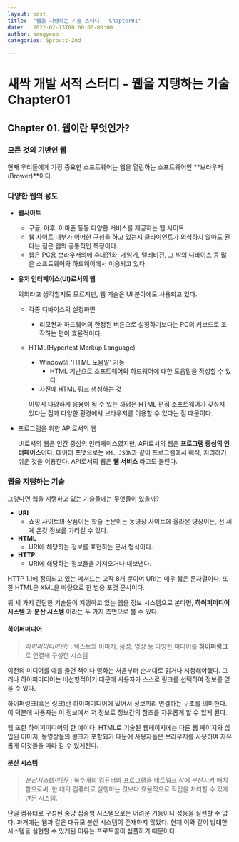 ```yaml
---
layout: post
title:  "웹을 지탱하는 기술 스터디 - Chapter01"
date:   2022-02-13T00:00:00-00:00
author: sangyeop
categories: Sproutt-2nd

---
```


# 새싹 개발 서적 스터디 - 웹을 지탱하는 기술 Chapter01

## Chapter 01. 웹이란 무엇인가?



### 모든 것의 기반인 웹

현재 우리들에게 가장 중요한 소프트웨어는 웹을 열람하는 소프트웨어인 **브라우저(Brower)**이다.



### 다양한 웹의 용도

- **웹사이트**

  - 구글, 야후, 아마존 등등 다양한 서비스를 제공하는 웹 사이트. 
  - 웹 사이트 내부가 어떠한 구성을 하고 있는지 클라이언트가 의식하지 않아도 된다는 점은 웹의 공통적인 특징이다.
  - 웹은 PC용 브라우저외에 휴대전화, 게임기, 텔레비전, 그 밖의 디바이스 등 많은 소프트웨어와 하드웨어에서 이용되고 있다.

- **유저 인터페이스(UI)로서의 웹**

  의외라고 생각할지도 모르지만, 웹 기술은 UI 분야에도 사용되고 있다.

  - 각종 디바이스의 설정화면

    - 리모컨과 하드웨어의 한정된 버튼으로 설정하기보다는 PC의 키보드로 조작하는 편이 효율적이다.

  - HTML(Hypertest Markup Language)

    - Window의 'HTML 도움말' 기능
      - HTML 기반으로 소프트웨어와 하드웨어에 대한 도움말을 작성할 수 있다.
    - 사진에 HTML 링크 생성하는 것

    이렇게 다양하게 응용이 될 수 있는 까닭은 HTML 편집 소프트웨어가 갖춰져 있다는 점과 다양한 환경에서 브라우저를 이용할 수 있다는 점 때문이다.

- 프로그램을 위한 API로서의 웹

  UI로서의 웹은 인간 중심의 인터페이스였지만, API로서의 웹은 **프로그램 중심의 인터페이스**이다. 데이터 포맷으로는 `XML`, `JSON`과 같이 프로그램에서 해석, 처리하기 쉬운 것을 이용한다. API로서의 웹은 **웹 서비스** 라고도 불린다. 

  

### 웹을 지탱하는 기술

그렇다면 웹을 지탱하고 있는 기술들에는 무엇들이 있을까?

- **URI**
  - 쇼핑 사이트의 상품이든 학술 논문이든 동영상 사이트에 올라온 영상이든, 전 세계 온갖 정보를 가리킬 수 있다.
- **HTML**
  - URI에 해당하는 정보를 표현하는 문서 형식이다.
- **HTTP**
  - URI에 해당하는 정보들을 가져오거나 내보낸다.

 HTTP 1.1에 정의되고 있는 메서드는 고작 8개 뿐이며 URI는 매우 짧은 문자열이다. 또한 HTML은 XML을 바탕으로 한 범용 포맷 문서이다.

위 세 가지 간단한 기술들이 지탱하고 있는 웹을 정보 시스템으로 본다면, **하이퍼미디어 시스템** 과 **분산 시스템** 이라는 두 가지 측면으로 볼 수 있다.



#### 하이퍼미디어

> *하이퍼미디어란?* : 텍스트와 이미지, 음성, 영상 등 다양한 미디어를 **하이퍼링크**로 연결해 구성한 시스템

이전의 미디어를 예를 들면 책이나 영화는 처음부터 순서대로 읽거나 시청해야했다. 그러나 하이퍼미디어는 비선형적이기 때문에 사용자가 스스로 링크를 선택하여 정보를 얻을 수 있다.

하이퍼링크(혹은 링크)란 하이퍼미디어에 있어서 정보끼리 연결하는 구조를 의미한다. 이 덕분에 사용자는 이 정보에서 저 정보로 정보간의 참조를 자유롭게 할 수 있게 된다.

웹 또한 하이퍼미디어의 한 예이다. HTML로 기술된 웹페이지에는 다른 웹 페이지와 삽입된 이미지, 동영상들의 링크가 포함되기 때문에 사용자들은 브라우저를 사용하여 자유롭게 이것들을 따라 갈 수 있게된다.



#### 분산 시스템

> *분산시스템이란?* : 복수개의 컴퓨터와 프로그램을 네트워크 상에 분산시켜 배치함으로써, 한 대의 컴퓨터로 실행하는 것보다 효율적으로 작업을 처리할 수 있게 만든 시스템.

단일 컴퓨터로 구성된 중앙 집중형 시스템으로는 어려운 기능이나 성능을 실현할 수 없다. 과거에는 웹과 같은 대규모 분산 시스템이 존재하지 않았다. 현재 이와 같이 방대한 시스템을 실현할 수 있게된 이유는 프로토콜이 심플하기 때문이다.

